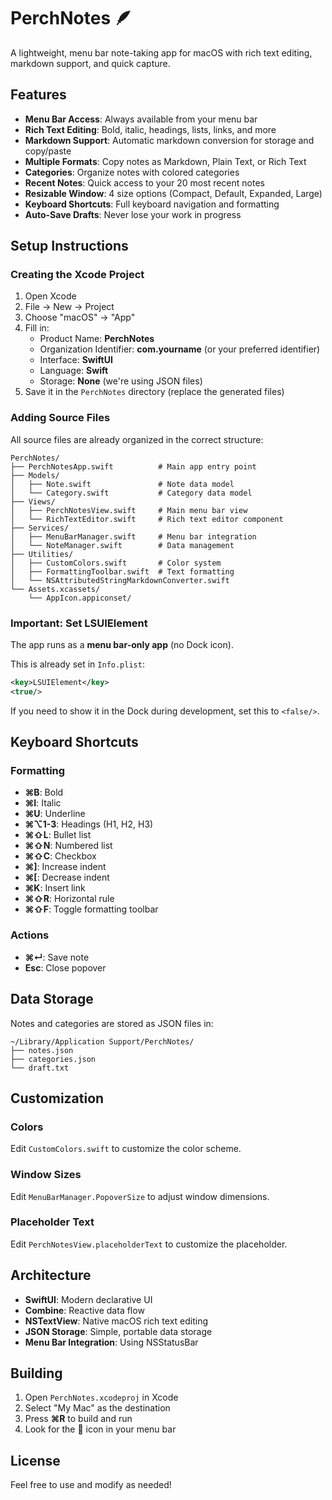 # PerchNotes 🪶

A lightweight, menu bar note-taking app for macOS with rich text editing, markdown support, and quick capture.

## Features

- **Menu Bar Access**: Always available from your menu bar
- **Rich Text Editing**: Bold, italic, headings, lists, links, and more
- **Markdown Support**: Automatic markdown conversion for storage and copy/paste
- **Multiple Formats**: Copy notes as Markdown, Plain Text, or Rich Text
- **Categories**: Organize notes with colored categories
- **Recent Notes**: Quick access to your 20 most recent notes
- **Resizable Window**: 4 size options (Compact, Default, Expanded, Large)
- **Keyboard Shortcuts**: Full keyboard navigation and formatting
- **Auto-Save Drafts**: Never lose your work in progress

## Setup Instructions

### Creating the Xcode Project

1. Open Xcode
2. File → New → Project
3. Choose "macOS" → "App"
4. Fill in:
   - Product Name: **PerchNotes**
   - Organization Identifier: **com.yourname** (or your preferred identifier)
   - Interface: **SwiftUI**
   - Language: **Swift**
   - Storage: **None** (we're using JSON files)
5. Save it in the `PerchNotes` directory (replace the generated files)

### Adding Source Files

All source files are already organized in the correct structure:

```
PerchNotes/
├── PerchNotesApp.swift          # Main app entry point
├── Models/
│   ├── Note.swift               # Note data model
│   └── Category.swift           # Category data model
├── Views/
│   ├── PerchNotesView.swift     # Main menu bar view
│   └── RichTextEditor.swift     # Rich text editor component
├── Services/
│   ├── MenuBarManager.swift     # Menu bar integration
│   └── NoteManager.swift        # Data management
├── Utilities/
│   ├── CustomColors.swift       # Color system
│   ├── FormattingToolbar.swift  # Text formatting
│   └── NSAttributedStringMarkdownConverter.swift
└── Assets.xcassets/
    └── AppIcon.appiconset/
```

### Important: Set LSUIElement

The app runs as a **menu bar-only app** (no Dock icon).

This is already set in `Info.plist`:
```xml
<key>LSUIElement</key>
<true/>
```

If you need to show it in the Dock during development, set this to `<false/>`.

## Keyboard Shortcuts

### Formatting
- **⌘B**: Bold
- **⌘I**: Italic
- **⌘U**: Underline
- **⌘⌥1-3**: Headings (H1, H2, H3)
- **⌘⇧L**: Bullet list
- **⌘⇧N**: Numbered list
- **⌘⇧C**: Checkbox
- **⌘]**: Increase indent
- **⌘[**: Decrease indent
- **⌘K**: Insert link
- **⌘⇧R**: Horizontal rule
- **⌘⇧F**: Toggle formatting toolbar

### Actions
- **⌘↵**: Save note
- **Esc**: Close popover

## Data Storage

Notes and categories are stored as JSON files in:
```
~/Library/Application Support/PerchNotes/
├── notes.json
├── categories.json
└── draft.txt
```

## Customization

### Colors
Edit `CustomColors.swift` to customize the color scheme.

### Window Sizes
Edit `MenuBarManager.PopoverSize` to adjust window dimensions.

### Placeholder Text
Edit `PerchNotesView.placeholderText` to customize the placeholder.

## Architecture

- **SwiftUI**: Modern declarative UI
- **Combine**: Reactive data flow
- **NSTextView**: Native macOS rich text editing
- **JSON Storage**: Simple, portable data storage
- **Menu Bar Integration**: Using NSStatusBar

## Building

1. Open `PerchNotes.xcodeproj` in Xcode
2. Select "My Mac" as the destination
3. Press **⌘R** to build and run
4. Look for the 📝 icon in your menu bar

## License

Feel free to use and modify as needed!
